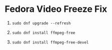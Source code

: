 # Fedora Video Freeze Fix

1. ```sudo dnf upgrade --refresh```

2. ```sudo dnf install ffmpeg-free```

3. ```sudo dnf install ffmpeg-free-devel```
